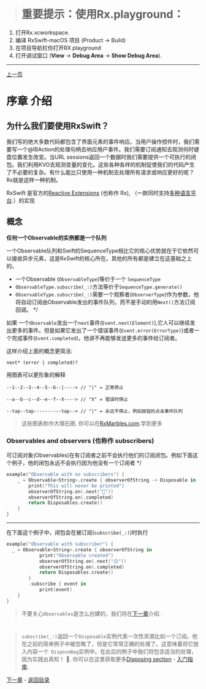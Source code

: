 
 > # 重要提示：使用Rx.playground：
 1.  打开Rx.xcworkspace.
 1. 编译 RxSwift-macOS 项目 (Product → Build)
 1. 在项目导航栏你打开RX playground
 1. 打开调试窗口 (**View** → **Debug Area** → **Show Debug Area**).
 ----
 [上一页](@previous)





# 序章 介绍

## 为什么我们要使用RxSwift？

 
 我们写的绝大多数代码都包含了界面元素的事件响应。当用户操作控件时，我们需要写一个@IBAction的处理句柄去响应用户事件。我们需要订阅通知去观测何时键盘位置发生改变。当URL sessions返回一个数据时我们需要提供一个可执行的闭包。我们利用KVO去观测变量的变化。这些各种各样的机制促使我们的代码产生了不必要的复杂。有什么能比只使用一种机制去处理所有请求或响应更好的呢？Rx就是这样一种机制。
 
 RxSwift 是官方的[Reactive Extensions](http://reactivex.io) (也称作 Rx),  （一款同时支持[多种语言平台](http://reactivex.io/languages.html).）的实现


 ## 概念
 
 **任何一个Observable的实例都是一个队列**
 
 一个Observable队列和Swift的SequenceType相比它的核心优势就在于它依然可以接收异步元素，这是RxSwift的核心所在。其他的所有都是建立在这基础之上的。
 * 一个Observable (`ObservableType`)等价于一个 `SequenceType`
 * `ObservableType.subscribe(_:)`方法等价于`SequenceType.generate()`
 * `ObservableType.subscribe(_:)`需要一个观察者(`ObserverType`)作为参数，他将自动订阅由Observable发出的事件队列，而不是手动的用`Next()`方法订阅回调。
 */

 如果 一个`Observable`发出一个`next`事件(`Event.next(Element)`),它人可以继续发出更多的事件。但是如果它发出了一个错误事件(`Event.error(ErrorType)`)或者一个完成事件(`Event.completed`)，他讲不再能够发送更多的事件给订阅者。
 
 这样介绍上面的概念更简洁:

 `next* (error | completed)?`

 用图表可以更形象的解释

 `--1--2--3--4--5--6--|----> // "|" = 正常停止`

 `--a--b--c--d--e--f--X----> // "X" = 错误时停止`

 `--tap--tap----------tap--> // "|" = 永远不停止，例如按钮的点击事件队列`

 > 这些图表称作大理石图. 你可以在[RxMarbles.com](http://rxmarbles.com).学到更多

 ### Observables and observers (也称作 subscribers)
 
 可订阅对象(Observables)在有订阅者之前不会执行他们的订阅闭包。例如下面这个例子，他的闭包永远不会执行因为他没有一个订阅者
 */
```swift
example("Observable with no subscribers") {
    _ = Observable<String>.create { observerOfString -> Disposable in
        print("This will never be printed")
        observerOfString.on(.next("😬"))
        observerOfString.on(.completed)
        return Disposables.create()
    }
}
```
 ----  
 在下面这个例子中，闭包会在被订阅(`subscribe(_:)`)时执行
```swift
example("Observable with subscriber") {
  _ = Observable<String>.create { observerOfString in
            print("Observable created")
            observerOfString.on(.next("😉"))
            observerOfString.on(.completed)
            return Disposables.create()
        }
        .subscribe { event in
            print(event)
    }
}
```
 > 不要关心`Observables`是怎么创建的，我们将在[下一章](@next)介绍.
 #
 > `subscribe(_:)`返回一个`Disposable`实例代表一次性资源比如一个订阅。他在之前的简单例子中被忽略了，但是它常常正确的处理了。这意味着将它放入内容一个` DisposeBag`实例中。在此后的例子中我们将包含适当的处理，因为实践出真知！
 🙂. 你可以在这里获取更多[Disposing section](https://github.com/ReactiveX/RxSwift/blob/master/Documentation/GettingStarted.md#disposing) -  [入门指南](https://github.com/ReactiveX/RxSwift/blob/master/Documentation/GettingStarted.md).

[下一章](@next) - [返回目录](Table_of_Contents)
